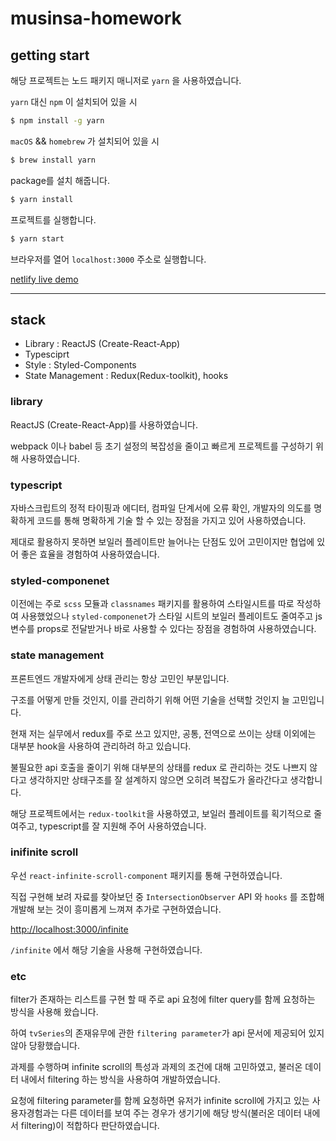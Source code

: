 # musinsa-homework

## getting start

해당 프로젝트는 노드 패키지 매니저로 `yarn` 을 사용하였습니다.

`yarn` 대신 `npm` 이 설치되어 있을 시

```sh
$ npm install -g yarn
```

`macOS` && `homebrew` 가 설치되어 있을 시

```sh
$ brew install yarn
```

package를 설치 해줍니다.

```sh
$ yarn install
```

프로젝트를 실행합니다.

```sh
$ yarn start
```

브라우저를 열어 `localhost:3000` 주소로 실행합니다.

[netlify live demo](https://epic-hypatia-07ccd2.netlify.app/)

---

## stack

- Library : ReactJS (Create-React-App)
- Typesciprt
- Style : Styled-Components
- State Management : Redux(Redux-toolkit), hooks

### library

ReactJS (Create-React-App)를 사용하였습니다.

webpack 이나 babel 등 초기 설정의 복잡성을 줄이고 빠르게 프로젝트를 구성하기 위해 사용하였습니다.

### typescript

자바스크립트의 정적 타이핑과 에디터, 컴파일 단계서에 오류 확인, 개발자의 의도를 명확하게 코드를 통해 명확하게 기술 할 수 있는 장점을 가지고 있어 사용하였습니다.

제대로 활용하지 못하면 보일러 플레이트만 늘어나는 단점도 있어 고민이지만
협업에 있어 좋은 효율을 경험하여 사용하였습니다.

### styled-componenet

이전에는 주로 `scss` 모듈과 `classnames` 패키지를 활용하여 스타일시트를 따로 작성하여 사용했었으나
`styled-componenet`가 스타일 시트의 보일러 플레이트도 줄여주고
js 변수를 props로 전달받거나 바로 사용할 수 있다는 장점을 경험하여 사용하였습니다.

### state management

프론트엔드 개발자에게 상태 관리는 항상 고민인 부분입니다.

구조를 어떻게 만들 것인지, 이를 관리하기 위해 어떤 기술을 선택할 것인지 늘 고민입니다.

현재 저는 실무에서 redux를 주로 쓰고 있지만, 공통, 전역으로 쓰이는 상태 이외에는 대부분 hook을 사용하여 관리하려 하고 있습니다.

불필요한 api 호출을 줄이기 위해 대부분의 상태를 redux 로 관리하는 것도 나쁘지 않다고 생각하지만 상태구조를 잘 설계하지 않으면 오히려 복잡도가 올라간다고 생각합니다.

해당 프로젝트에서는 `redux-toolkit`을 사용하였고, 보일러 플레이트를 획기적으로 줄여주고, typescript를 잘 지원해 주어 사용하였습니다.

### inifinite scroll

우선 `react-infinite-scroll-component` 패키지를 통해 구현하였습니다.

직접 구현해 보려 자료를 찾아보던 중 `IntersectionObserver` API 와 `hooks` 를 조합해 개발해 보는 것이 흥미롭게 느껴져 추가로 구현하였습니다.

[http://localhost:3000/infinite](http://localhost:3000/infinite)

`/infinite` 에서 해당 기술을 사용해 구현하였습니다.

### etc

filter가 존재하는 리스트를 구현 할 때 주로 api 요청에 filter query를 함께 요청하는 방식을 사용해 왔습니다.

하여 `tvSeries`의 존재유무에 관한 `filtering parameter`가 api 문서에 제공되어 있지 않아 당황했습니다.

과제를 수행하며 infinite scroll의 특성과 과제의 조건에 대해 고민하였고, 불러온 데이터 내에서 filtering 하는 방식을 사용하여 개발하였습니다.

요청에 filtering parameter를 함께 요청하면 유저가 infinite scroll에 가지고 있는 사용자경험과는 다른 데이터를 보여 주는 경우가 생기기에 해당 방식(불러온 데이터 내에서 filtering)이 적합하다 판단하였습니다.

